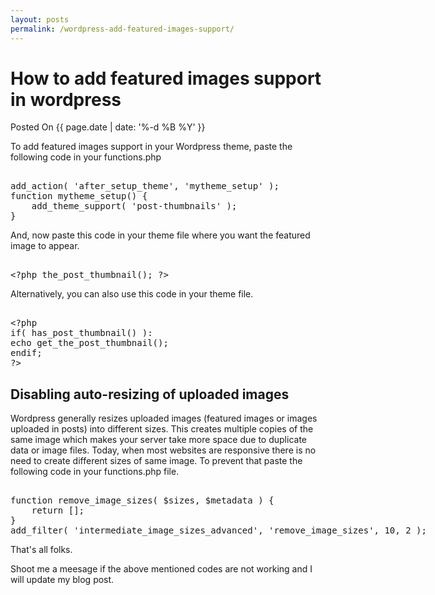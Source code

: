 ```yaml
---
layout: posts
permalink: /wordpress-add-featured-images-support/
---
```


# How to add featured images support in wordpress
Posted On {{ page.date | date: '%-d %B %Y' }}

To add featured images support in your Wordpress theme, paste the following code in your functions.php

<xmp>	
add_action( 'after_setup_theme', 'mytheme_setup' );
function mytheme_setup() {
	add_theme_support( 'post-thumbnails' );
}
</xmp>

And, now paste this code in your theme file where you want the featured image to appear.

<xmp>
<?php the_post_thumbnail(); ?>
</xmp>

Alternatively, you can also use this code in your theme file.

<xmp>
<?php
if( has_post_thumbnail() ):
echo get_the_post_thumbnail();
endif;
?>
</xmp>

## Disabling auto-resizing of uploaded images

Wordpress generally resizes uploaded images (featured images or images uploaded in posts) into different sizes. This creates multiple copies of the same image which makes your server take more space due to duplicate data or image files. Today, when most websites are responsive there is no need to create different sizes of same image. To prevent that paste the following code in your functions.php file.

<xmp>
function remove_image_sizes( $sizes, $metadata ) {
    return [];
}
add_filter( 'intermediate_image_sizes_advanced', 'remove_image_sizes', 10, 2 );
</xmp>

That's all folks.

Shoot me a meesage if the above mentioned codes are not working and I will update my blog post.